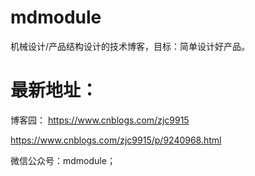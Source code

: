 # mdmodule
机械设计/产品结构设计的技术博客，目标：简单设计好产品。

# 最新地址：
博客园：
https://www.cnblogs.com/zjc9915

https://www.cnblogs.com/zjc9915/p/9240968.html

微信公众号：mdmodule；



